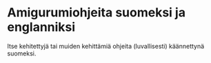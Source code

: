 # Amigurumiohjeita suomeksi ja englanniksi

Itse kehitettyjä tai muiden kehittämiä ohjeita (luvallisesti) käännettynä suomeksi.

